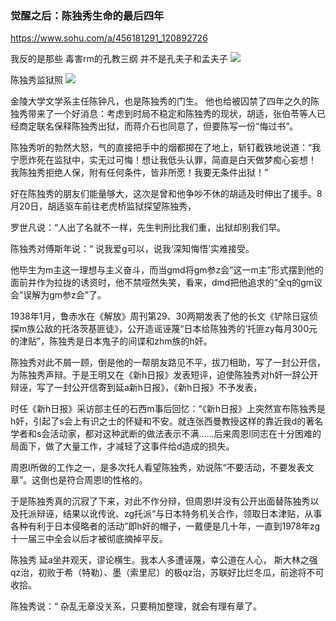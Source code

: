 ### 觉醒之后：陈独秀生命的最后四年
https://www.sohu.com/a/456181291_120892726

我反的是那些
毒害rm的孔教三纲
并不是孔夫子和孟夫子
![](https://p4.itc.cn/images01/20210318/b6b306e73ec547cf83566c12afa5a4d4.jpeg)

陈独秀监狱照
![](https://p4.itc.cn/images01/20210318/8df1e5648994413f89d21a046b697d67.jpeg)

金陵大学文学系主任陈钟凡，也是陈独秀的门生。
他也给被囚禁了四年之久的陈独秀带来了一个好消息：考虑到时局不稳定和陈独秀的现状，胡适，张伯苓等人已经商定联名保释陈独秀出狱，而蒋介石也同意了，但要陈写一份“悔过书”。

陈独秀听的勃然大怒，气的直接把手中的烟都掷在了地上，斩钉截铁地说道：“我宁愿炸死在监狱中，实无过可悔！想让我低头认罪，简直是白天做梦痴心妄想！
我陈独秀拒绝人保，附有任何条件，皆非所愿！我要无条件出狱！”

好在陈独秀的朋友们能量够大，这次是曾和他争吵不休的胡适及时伸出了援手。8月20日，胡适驱车前往老虎桥监狱探望陈独秀，

罗世凡说：“人出了名就不一样，先生判刑比我们重，出狱却别我们早。

陈独秀对傅斯年说：“ 说我爱g可以，说我‘深知悔悟’实难接受。

他毕生为m主这一理想与主义奋斗，而当gmd将gm参z会”这一m主”形式摆到他的面前并作为拉拢的诱资时，他不禁哑然失笑，看来，dmd把他追求的“全q的gm议会”误解为gm参z会”了。

1938年1月，鲁赤水在《解放》周刊第29、30两期发表了他的长文《铲除日寇侦探m族公敌的托洛茨基匪徒》，公开造谣诬蔑“日本给陈独秀的‘托匪zy每月300元的津贴”，陈独秀是日本鬼子的间谍和zhm族的h奸。

陈独秀对此不屑一顾，倒是他的一帮朋友路见不平，拔刀相助，写了一封公开信，为陈独秀声辩。于是王明又在《新h日报》发表短评，迫使陈独秀对h奸一辞公开辩诬，写了一封公开信寄到延a新h日报》，《新h日报》不予发表，

时任《新h日报》采访部主任的石西m事后回忆：“《新h日报》上突然宣布陈独秀是h奸，引起了s会上有识之士的怀疑和不安。就连张西曼教授这样的靠近我d的著名学者和s会活动家，都对这种武断的做法表示不满……后来周恩l同志在十分困难的局面下，做了大量工作，才减轻了这事件给d造成的损失。

周恩l所做的工作之一，是多次托人看望陈独秀，劝说陈“不要活动，不要发表文章”。这倒也是符合周恩l的性格的。

于是陈独秀真的沉寂了下来，对此不作分辩，但周恩l并没有公开出面替陈独秀以及托派辩诬，结果以讹传讹、zg托派“与日本特务机关合作，领取日本津贴，从事各种有利于日本侵略者的活动”即h奸的帽子，一戴便是几十年，一直到1978年zg十一届三中全会以后才被彻底摘掉平反。

陈独秀
延a坐井观天，谬论横生。我本人多遭诬蔑，幸公道在人心，
斯大林之强qz治，初败于希（特勒）、墨（索里尼）的极qz治，苏联好比烂冬瓜，前途将不可收拾。

陈独秀说：“ 杂乱无章没关系，只要稍加整理，就会有理有章了。
